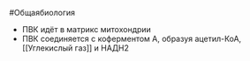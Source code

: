 #Общаябиология 
- ПВК идёт в матрикс митохондрии
- ПВК соединяется с коферментом А, образуя ацетил-КоА, [[Углекислый газ]] и НАДН2